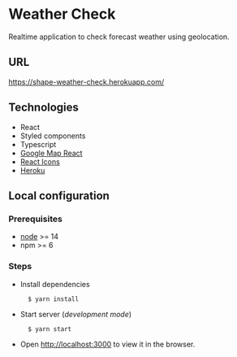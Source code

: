 # Weather Check

Realtime application to check forecast weather using geolocation.

## URL

https://shape-weather-check.herokuapp.com/

## Technologies

- React
- Styled components
- Typescript
- [Google Map React](https://github.com/google-map-react/google-map-react)
- [React Icons](https://react-icons.github.io/react-icons/)
- [Heroku](https://www.heroku.com)

## Local configuration

### Prerequisites

- [node](https://nodejs.org/en/) >= 14
- npm >= 6

### Steps

- Install dependencies

  ```
    $ yarn install
  ```

- Start server (_development mode_)

  ```
    $ yarn start
  ```

- Open [http://localhost:3000](http://localhost:3000) to view it in the browser.
